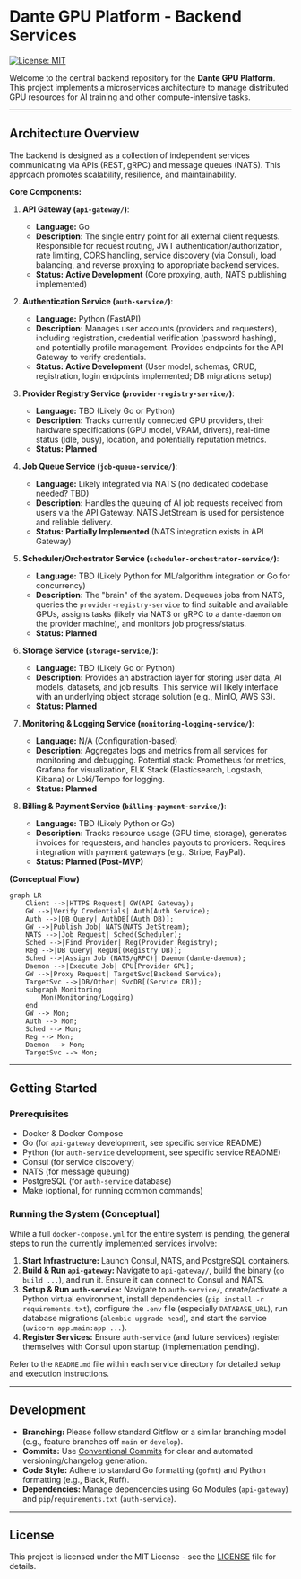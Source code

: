 # Dante GPU Platform - Backend Services

[![License: MIT](https://img.shields.io/badge/License-MIT-yellow.svg)](https://opensource.org/licenses/MIT)

Welcome to the central backend repository for the **Dante GPU Platform**. This project implements a microservices architecture to manage distributed GPU resources for AI training and other compute-intensive tasks.

---

## Architecture Overview

The backend is designed as a collection of independent services communicating via APIs (REST, gRPC) and message queues (NATS). This approach promotes scalability, resilience, and maintainability.

**Core Components:**

1.  **API Gateway (`api-gateway/`)**: 
    *   **Language:** Go
    *   **Description:** The single entry point for all external client requests. Responsible for request routing, JWT authentication/authorization, rate limiting, CORS handling, service discovery (via Consul), load balancing, and reverse proxying to appropriate backend services.
    *   **Status:** **Active Development** (Core proxying, auth, NATS publishing implemented)

2.  **Authentication Service (`auth-service/`)**:
    *   **Language:** Python (FastAPI)
    *   **Description:** Manages user accounts (providers and requesters), including registration, credential verification (password hashing), and potentially profile management. Provides endpoints for the API Gateway to verify credentials.
    *   **Status:** **Active Development** (User model, schemas, CRUD, registration, login endpoints implemented; DB migrations setup)

3.  **Provider Registry Service (`provider-registry-service/`)**:
    *   **Language:** TBD (Likely Go or Python)
    *   **Description:** Tracks currently connected GPU providers, their hardware specifications (GPU model, VRAM, drivers), real-time status (idle, busy), location, and potentially reputation metrics.
    *   **Status:** **Planned**

4.  **Job Queue Service (`job-queue-service/`)**:
    *   **Language:** Likely integrated via NATS (no dedicated codebase needed? TBD)
    *   **Description:** Handles the queuing of AI job requests received from users via the API Gateway. NATS JetStream is used for persistence and reliable delivery.
    *   **Status:** **Partially Implemented** (NATS integration exists in API Gateway)

5.  **Scheduler/Orchestrator Service (`scheduler-orchestrator-service/`)**:
    *   **Language:** TBD (Likely Python for ML/algorithm integration or Go for concurrency)
    *   **Description:** The "brain" of the system. Dequeues jobs from NATS, queries the `provider-registry-service` to find suitable and available GPUs, assigns tasks (likely via NATS or gRPC to a `dante-daemon` on the provider machine), and monitors job progress/status.
    *   **Status:** **Planned**

6.  **Storage Service (`storage-service/`)**:
    *   **Language:** TBD (Likely Go or Python)
    *   **Description:** Provides an abstraction layer for storing user data, AI models, datasets, and job results. This service will likely interface with an underlying object storage solution (e.g., MinIO, AWS S3).
    *   **Status:** **Planned**

7.  **Monitoring & Logging Service (`monitoring-logging-service/`)**:
    *   **Language:** N/A (Configuration-based)
    *   **Description:** Aggregates logs and metrics from all services for monitoring and debugging. Potential stack: Prometheus for metrics, Grafana for visualization, ELK Stack (Elasticsearch, Logstash, Kibana) or Loki/Tempo for logging.
    *   **Status:** **Planned**

8.  **Billing & Payment Service (`billing-payment-service/`)**:
    *   **Language:** TBD (Likely Python or Go)
    *   **Description:** Tracks resource usage (GPU time, storage), generates invoices for requesters, and handles payouts to providers. Requires integration with payment gateways (e.g., Stripe, PayPal).
    *   **Status:** **Planned (Post-MVP)**

**(Conceptual Flow)**

```mermaid
graph LR
    Client -->|HTTPS Request| GW(API Gateway);
    GW -->|Verify Credentials| Auth(Auth Service);
    Auth -->|DB Query| AuthDB[(Auth DB)];
    GW -->|Publish Job| NATS(NATS JetStream);
    NATS -->|Job Request| Sched(Scheduler);
    Sched -->|Find Provider| Reg(Provider Registry);
    Reg -->|DB Query| RegDB[(Registry DB)];
    Sched -->|Assign Job (NATS/gRPC)| Daemon(dante-daemon);
    Daemon -->|Execute Job| GPU[Provider GPU];
    GW -->|Proxy Request| TargetSvc(Backend Service);
    TargetSvc -->|DB/Other| SvcDB[(Service DB)];
    subgraph Monitoring
        Mon(Monitoring/Logging)
    end
    GW --> Mon;
    Auth --> Mon;
    Sched --> Mon;
    Reg --> Mon;
    Daemon --> Mon;
    TargetSvc --> Mon;
```

---

## Getting Started

### Prerequisites

*   Docker & Docker Compose
*   Go (for `api-gateway` development, see specific service README)
*   Python (for `auth-service` development, see specific service README)
*   Consul (for service discovery)
*   NATS (for message queuing)
*   PostgreSQL (for `auth-service` database)
*   Make (optional, for running common commands)

### Running the System (Conceptual)

While a full `docker-compose.yml` for the entire system is pending, the general steps to run the currently implemented services involve:

1.  **Start Infrastructure:** Launch Consul, NATS, and PostgreSQL containers.
2.  **Build & Run `api-gateway`:** Navigate to `api-gateway/`, build the binary (`go build ...`), and run it. Ensure it can connect to Consul and NATS.
3.  **Setup & Run `auth-service`:** Navigate to `auth-service/`, create/activate a Python virtual environment, install dependencies (`pip install -r requirements.txt`), configure the `.env` file (especially `DATABASE_URL`), run database migrations (`alembic upgrade head`), and start the service (`uvicorn app.main:app ...`).
4.  **Register Services:** Ensure `auth-service` (and future services) register themselves with Consul upon startup (implementation pending).

Refer to the `README.md` file within each service directory for detailed setup and execution instructions.

---

## Development

*   **Branching:** Please follow standard Gitflow or a similar branching model (e.g., feature branches off `main` or `develop`).
*   **Commits:** Use [Conventional Commits](https://www.conventionalcommits.org/) for clear and automated versioning/changelog generation.
*   **Code Style:** Adhere to standard Go formatting (`gofmt`) and Python formatting (e.g., Black, Ruff).
*   **Dependencies:** Manage dependencies using Go Modules (`api-gateway`) and `pip`/`requirements.txt` (`auth-service`).

---

## License

This project is licensed under the MIT License - see the [LICENSE](LICENSE) file for details.